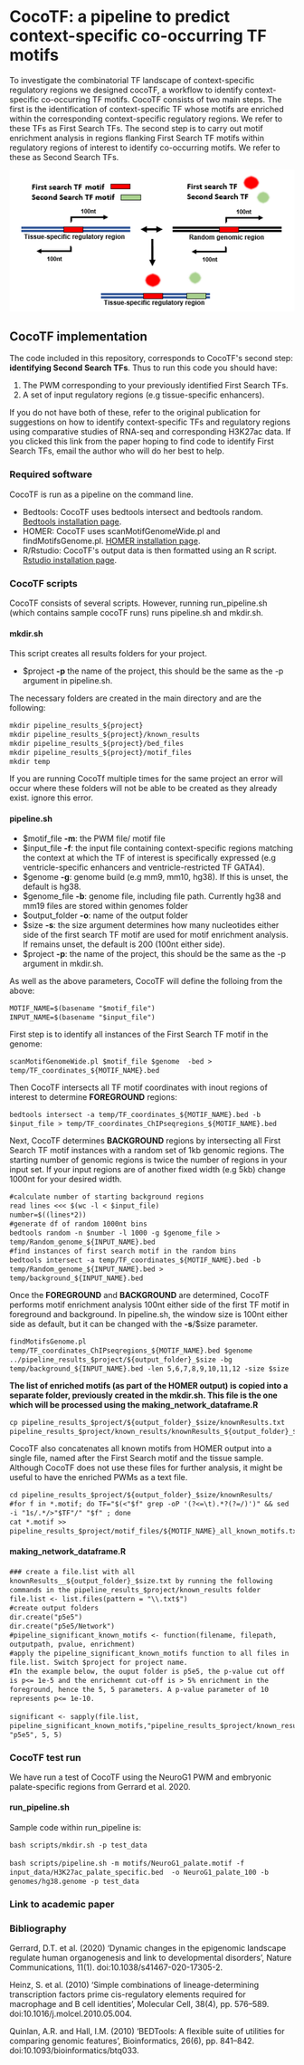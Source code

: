 # CocoTF: a pipeline to predict context-specific co-occurring TF motifs

To investigate the combinatorial TF landscape of context-specific regulatory regions we designed cocoTF, a workflow to identify context-specific co-occurring TF motifs. CocoTF consists of two main steps. The first is the identification of context-specific TF whose motifs are enriched within the corresponding context-specific regulatory regions. We refer to these TFs as First Search TFs. The second step is to carry out motif enrichment analysis in regions flanking First Search TF motifs within regulatory regions of interest to identify co-occurring motifs. We refer to these as Second Search TFs.

![CocoTF diagram](CocoTF.PNG)

## CocoTF implementation

The code included in this repository, corresponds to CocoTF's second step: **identifying Second Search TFs**. Thus to run this code you should have:
1. The PWM corresponding to your previously identified First Search TFs.
2. A set of input regulatory regions (e.g tissue-specific enhancers).

If you do not have both of these, refer to the original publication for suggestions on how to identify context-specific TFs and regulatory regions using comparative studies of RNA-seq and corresponding H3K27ac data. If you clicked this link from the paper hoping to find code to identify First Search TFs, email the author who will do her best to help.

### Required software
CocoTF is run as a pipeline on the command line.

- Bedtools: CocoTF uses bedtools intersect and bedtools random.
[Bedtools installation page](https://bedtools.readthedocs.io/en/latest/content/installation.html).
- HOMER: CocoTF uses scanMotifGenomeWide.pl and findMotifsGenome.pl.
[HOMER installation page](http://homer.ucsd.edu/homer/introduction/install.html).
- R/Rstudio: CocoTF's output data is then formatted using an R script.
[Rstudio installation page](https://pages.github.com/).

### CocoTF scripts

CocoTF consists of several scripts. However, running run_pipeline.sh (which contains sample cocoTF runs) runs pipeline.sh and mkdir.sh. 

#### mkdir.sh

This script creates all results folders for your project.
- $project **-p** the name of the project, this should be the same as the -p argument in pipeline.sh.

The necessary folders are created in the main directory and are the following:
```
mkdir pipeline_results_${project}
mkdir pipeline_results_${project}/known_results
mkdir pipeline_results_${project}/bed_files
mkdir pipeline_results_${project}/motif_files
mkdir temp
```
If you are running CocoTf multiple times for the same project an error will occur where these folders will not be able to be created as they already exist. ignore this error.

#### pipeline.sh

- $motif_file **-m**: the PWM file/ motif file 
- $input_file **-f**: the input file containing context-specific regions matching the context at which the TF of interest is specifically expressed (e.g ventricle-specific enhancers and ventricle-restricted TF GATA4).
- $genome **-g**: genome build (e.g mm9, mm10, hg38). If this is unset, the default is hg38.
- $genome_file **-b**: genome file, including file path. Currently hg38 and mm19 files are stored within genomes folder
- $output_folder **-o**: name of the output folder
- $size **-s**: the size argument determines how many nucleotides either side of the first search TF motif are used for motif enrichment analysis. If remains unset, the default is 200 (100nt either side).
- $project **-p**: the name of the project, this should be the same as the -p argument in mkdir.sh.

As well as the above parameters, CocoTF will define the folloing from the above:
```
MOTIF_NAME=$(basename "$motif_file")
INPUT_NAME=$(basename "$input_file")
```

First step is to identify all instances of the First Search TF motif in the genome:
```
scanMotifGenomeWide.pl $motif_file $genome  -bed > temp/TF_coordinates_${MOTIF_NAME}.bed
```

Then CocoTF intersects all TF motif coordinates with inout regions of interest to determine **FOREGROUND** regions:
```
bedtools intersect -a temp/TF_coordinates_${MOTIF_NAME}.bed -b $input_file > temp/TF_coordinates_ChIPseqregions_${MOTIF_NAME}.bed
```

Next, CocoTF determines **BACKGROUND** regions by intersecting all First Search TF motif instances with a random set of 1kb genomic regions. The starting number of genomic regions is twice the number of regions in your input set. If your input regions are of another fixed width (e.g 5kb) change 1000nt for your desired width. 

```
#calculate number of starting background regions
read lines <<< $(wc -l < $input_file)
number=$((lines*2))
#generate df of random 1000nt bins
bedtools random -n $number -l 1000 -g $genome_file > temp/Random_genome_${INPUT_NAME}.bed
#find instances of first search motif in the random bins
bedtools intersect -a temp/TF_coordinates_${MOTIF_NAME}.bed -b temp/Random_genome_${INPUT_NAME}.bed > temp/background_${INPUT_NAME}.bed
```
Once the **FOREGROUND** and **BACKGROUND** are determined, CocoTF performs motif enrichment analysis 100nt either side of the first TF motif in foreground and background. In pipeline.sh, the window size is 100nt either side as default, but it can be changed with the **-s**/$size parameter.
```
findMotifsGenome.pl temp/TF_coordinates_ChIPseqregions_${MOTIF_NAME}.bed $genome ../pipeline_results_$project/${output_folder}_$size -bg temp/background_${INPUT_NAME}.bed -len 5,6,7,8,9,10,11,12 -size $size
```
**The list of enriched motifs (as part of the HOMER output) is copied into a separate folder, previously created in the mkdir.sh. This file is the one which will be processed using the making_network_dataframe.R**
```
cp pipeline_results_$project/${output_folder}_$size/knownResults.txt pipeline_results_$project/known_results/knownResults_${output_folder}_$size.txt
```
CocoTF also concatenates all known motifs from HOMER output into a single file, named after the First Search motif and the tissue sample. Although CocoTF does not use these files for further analysis, it might be useful to have the enriched PWMs as a text file.
```
cd pipeline_results_$project/${output_folder}_$size/knownResults/ 
#for f in *.motif; do TF="$(<"$f" grep -oP '(?<=\t).*?(?=/)')" && sed -i "1s/.*/>"$TF"/" "$f" ; done
cat *.motif >> pipeline_results_$project/motif_files/${MOTIF_NAME}_all_known_motifs.txt
```


#### making_network_dataframe.R
```
### create a file.list with all knownResults__${output_folder}_$size.txt by running the following commands in the pipeline_results_$project/known_results folder
file.list <- list.files(pattern = "\\.txt$")
#create output folders
dir.create("p5e5") 
dir.create("p5e5/Network")
#pipeline_significant_known_motifs <- function(filename, filepath, outputpath, pvalue, enrichment)
#apply the pipeline_significant_known_motifs function to all files in file.list. Switch $project for project name. 
#In the example below, the ouput folder is p5e5, the p-value cut off is p<= 1e-5 and the enrichemnt cut-off is > 5% enrichment in the foreground, hence the 5, 5 parameters. A p-value parameter of 10 represents p<= 1e-10.

significant <- sapply(file.list, pipeline_significant_known_motifs,"pipeline_results_$project/known_results", "p5e5", 5, 5)
```
### CocoTF test run

We have run a test of CocoTF using the NeuroG1 PWM and embryonic palate-specific regions from Gerrard et al. 2020.

#### run_pipeline.sh
Sample code within run_pipeline is:

```
bash scripts/mkdir.sh -p test_data

bash scripts/pipeline.sh -m motifs/NeuroG1_palate.motif -f input_data/H3K27ac_palate_specific.bed  -o NeuroG1_palate_100 -b genomes/hg38.genome -p test_data

```
### Link to academic paper
### Bibliography
Gerrard, D.T. et al. (2020) ‘Dynamic changes in the epigenomic landscape regulate human organogenesis and link to developmental disorders’, Nature Communications, 11(1). doi:10.1038/s41467-020-17305-2. 

Heinz, S. et al. (2010) ‘Simple combinations of lineage-determining transcription factors prime cis-regulatory elements required for macrophage and B cell identities’, Molecular Cell, 38(4), pp. 576–589. doi:10.1016/j.molcel.2010.05.004. 

Quinlan, A.R. and Hall, I.M. (2010) ‘BEDTools: A flexible suite of utilities for comparing genomic features’, Bioinformatics, 26(6), pp. 841–842. doi:10.1093/bioinformatics/btq033. 



